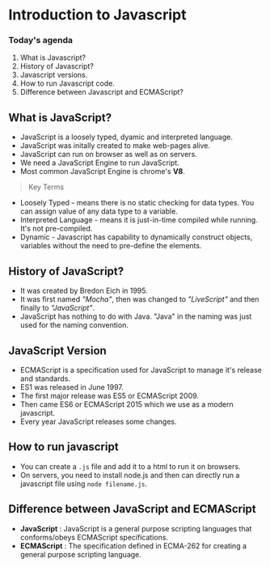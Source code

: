 # Introduction to Javascript

### Today's agenda
1. What is Javascript?
2. History of Javascript?
3. Javascript versions.
4. How to run Javascript code.
5. Difference between Javascript and ECMAScript?


## What is JavaScript?

- JavaScript is a loosely typed, dyamic and interpreted language.
- JavaScript was initally created to make web-pages alive.
- JavaScript can run on browser as well as on servers.
- We need a JavaScript Engine to run JavaScript.
- Most common JavaScript Engine is chrome's **V8**.


> Key Terms

- Loosely Typed - means there is no static checking for data types. You can assign value of any data type to a variable.
- Interpreted Language - means it is just-in-time compiled while running. It's not pre-compiled.
- Dynamic - Javascript has capability to dynamically construct objects, variables without the need to pre-define the elements.


## History of JavaScript?

- It was created by Bredon Eich in 1995.
- It was first named *"Mocha"*, then was changed to *"LiveScript"* and then finally to *"JavaScript"*.
- JavaScript has nothing to do with Java. "Java" in the naming was just used for the naming convention.

## JavaScript Version
- ECMAScript is a specification used for JavaScript to manage it's release and standards.
- ES1 was released in June 1997.
- The first major release was ES5 or ECMAScript 2009.
- Then came ES6 or ECMAScript 2015 which we use as a modern javascript.
- Every year JavaScript releases some changes.

## How to run javascript

- You can create a `.js` file and add it to a html to run it on browsers.
- On servers, you need to install node.js and then can directly run a javascript file using `node filename.js`.

## Difference between JavaScript and ECMAScript

- **JavaScript** : JavaScript is a general purpose scripting languages that conforms/obeys ECMAScript specifications.
- **ECMAScript** : The specification defined in ECMA-262 for creating a general purpose scripting language.


